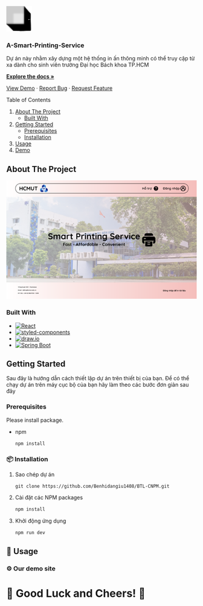 


[![Logo](https://github.com/Software-Engineer-Team/Urban-Waste-Collection-v2/raw/main/images/logo.png)](https://github.com/Software-Engineer-Team/Urban-Waste-Collection-v2)

### A-Smart-Printing-Service

[](https://github.com/Software-Engineer-Team/Urban-Waste-Collection-v2?tab=readme-ov-file#urban-waste-collection-v2)

Dự án này nhằm xây dựng một hệ thống in ấn thông minh có thể truy cập từ xa dành cho sinh viên trường Đại học Bách khoa TP.HCM

[**Explore the docs »**](https://github.com/Software-Engineer-Team/Urban-Waste-Collection-v2/blob/main/Capstone_Project_Spring2022.pdf)  
  
[View Demo](https://urban-waste-collection-v2.netlify.app/) · [Report Bug](https://github.com/Software-Engineer-Team/Urban-Waste-Collection-v2/issues) · [Request Feature](https://github.com/Software-Engineer-Team/Urban-Waste-Collection-v2/issues/issues)




Table of Contents

1. [About The Project](https://github.com/Software-Engineer-Team/Urban-Waste-Collection-v2?tab=readme-ov-file#about-the-project)
    - [Built With](https://github.com/Software-Engineer-Team/Urban-Waste-Collection-v2?tab=readme-ov-file#built-with)
2. [Getting Started](https://github.com/Software-Engineer-Team/Urban-Waste-Collection-v2?tab=readme-ov-file#getting-started)
    - [Prerequisites](https://github.com/Software-Engineer-Team/Urban-Waste-Collection-v2?tab=readme-ov-file#prerequisites)
    - [Installation](https://github.com/Software-Engineer-Team/Urban-Waste-Collection-v2?tab=readme-ov-file#%F0%9F%93%A6-installation)
3. [Usage](https://github.com/Software-Engineer-Team/Urban-Waste-Collection-v2?tab=readme-ov-file#%F0%9F%9A%80-usage)
4. [Demo](https://github.com/Software-Engineer-Team/Urban-Waste-Collection-v2?tab=readme-ov-file#%E2%9A%99-our-demo-site)

## About The Project

[](https://github.com/Software-Engineer-Team/Urban-Waste-Collection-v2?tab=readme-ov-file#about-the-project)

[![Product Name Screen Shot](https://github.com/kienntheprfs/test-markdown-cnpm/blob/master/Picture1.png)](https://github.com/Software-Engineer-Team/Urban-Waste-Collection-v2/images/uwc-product.png)

### Built With

[](https://github.com/Software-Engineer-Team/Urban-Waste-Collection-v2?tab=readme-ov-file#built-with)

- [![React](https://camo.githubusercontent.com/3467eb8e0dc6bdaa8fa6e979185d371ab39c105ec7bd6a01048806b74378d24c/68747470733a2f2f696d672e736869656c64732e696f2f62616467652f52656163742d3230323332413f7374796c653d666f722d7468652d6261646765266c6f676f3d7265616374266c6f676f436f6c6f723d363144414642)](https://reactjs.org/)
- [![styled-components](https://camo.githubusercontent.com/412e4949d66c89b5efdf17a721419ae71e965050cfb16836239455c9217d6485/68747470733a2f2f696d672e736869656c64732e696f2f62616467652f7374796c65642d2d636f6d706f6e656e74732d2532334442373039332e7376673f7374796c653d666f722d7468652d6261646765266c6f676f3d7374796c65642d636f6d706f6e656e7473266c6f676f436f6c6f723d7768697465)](https://styled-components.com/)
- [![draw.io](https://camo.githubusercontent.com/8c7f523fed8faf138f42f671d010d875540cff847a4d3427ba284cebda847519/68747470733a2f2f696d672e736869656c64732e696f2f62616467652f647261772e696f2d2532333030303030302e7376673f7374796c653d666f722d7468652d6261646765266c6f676f3d647261772d646f742d696f266c6f676f436f6c6f723d7768697465)](https://www.draw.io/)
- [![Spring Boot](https://camo.githubusercontent.com/cca853b4740ca5a5e113e681d97c68a51eb4262261e21916452a7e025d65d9d5/68747470733a2f2f696d672e736869656c64732e696f2f62616467652f537072696e67253230426f6f742d322e372e342d677265656e2e7376673f7374796c653d666f722d7468652d6261646765266c6f676f3d737072696e67)](https://spring.io/projects/spring-boot)

## Getting Started

[](https://github.com/Software-Engineer-Team/Urban-Waste-Collection-v2?tab=readme-ov-file#getting-started)
Sau đây là hướng dẫn cách thiết lập dự án trên thiết bị của bạn. Để có thể chạy dự án trên máy cục bộ của bạn hãy làm theo các bước đơn giản sau đây
### Prerequisites

[](https://github.com/Software-Engineer-Team/Urban-Waste-Collection-v2?tab=readme-ov-file#prerequisites)

Please install package.

- npm
    
    ```shell
    npm install 
    ```
### 📦 Installation

[](https://github.com/Software-Engineer-Team/Urban-Waste-Collection-v2?tab=readme-ov-file#-installation)
1. Sao chép dự án
    
    ```shell
    git clone https://github.com/Benhidangiu1408/BTL-CNPM.git
    ```
    
2. Cài đặt các NPM packages
    
    ```js
    npm install
    ```
    
3. Khởi động ứng dụng
    
    ```js
    npm run dev
    ```
    

## 🚀 Usage

[](https://github.com/Software-Engineer-Team/Urban-Waste-Collection-v2?tab=readme-ov-file#-usage)

### ⚙ Our demo site

[](https://github.com/Software-Engineer-Team/Urban-Waste-Collection-v2?tab=readme-ov-file#-our-demo-site)

# 🌟 Good Luck and Cheers! 🌟

[](https://github.com/Software-Engineer-Team/Urban-Waste-Collection-v2?tab=readme-ov-file#-good-luck-and-cheers-)
